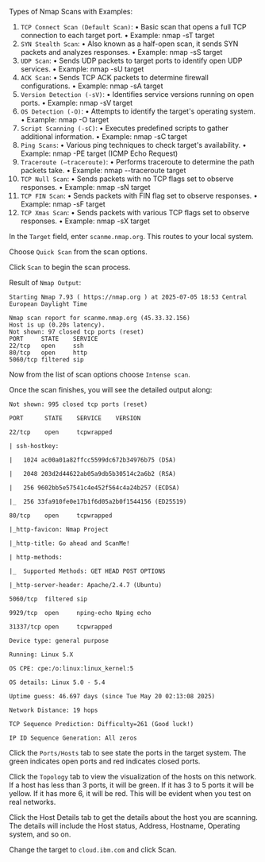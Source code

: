 Types of Nmap Scans with Examples:

1.	`TCP Connect Scan (Default Scan)`:
•	Basic scan that opens a full TCP connection to each target port.
•	Example: nmap -sT target
2.	`SYN Stealth Scan`:
•	Also known as a half-open scan, it sends SYN packets and analyzes responses.
•	Example: nmap -sS target
3.	`UDP Scan`:
•	Sends UDP packets to target ports to identify open UDP services.
•	Example: nmap -sU target
4.	`ACK Scan`:
•	Sends TCP ACK packets to determine firewall configurations.
•	Example: nmap -sA target
5.	`Version Detection (-sV)`:
•	Identifies service versions running on open ports.
•	Example: nmap -sV target
6.	`OS Detection (-O)`:
•	Attempts to identify the target's operating system.
•	Example: nmap -O target
7.	`Script Scanning (-sC)`:
•	Executes predefined scripts to gather additional information.
•	Example: nmap -sC target
8.	`Ping Scans`:
•	Various ping techniques to check target's availability.
•	Example: nmap -PE target (ICMP Echo Request)
9.	`Traceroute (–traceroute)`:
•	Performs traceroute to determine the path packets take.
•	Example: nmap --traceroute target
10.	`TCP Null Scan`:
•	Sends packets with no TCP flags set to observe responses.
•	Example: nmap -sN target
11.	`TCP FIN Scan`:
•	Sends packets with FIN flag set to observe responses.
•	Example: nmap -sF target
12.	`TCP Xmas Scan`:
•	Sends packets with various TCP flags set to observe responses.
•	Example: nmap -sX target


In the `Target` field, enter `scanme.nmap.org`. This routes to your local system.

Choose `Quick Scan` from the scan options.

Click `Scan` to begin the scan process.

Result of `Nmap Output`:
```
Starting Nmap 7.93 ( https://nmap.org ) at 2025-07-05 18:53 Central European Daylight Time

Nmap scan report for scanme.nmap.org (45.33.32.156)
Host is up (0.20s latency).
Not shown: 97 closed tcp ports (reset)
PORT     STATE    SERVICE
22/tcp   open     ssh
80/tcp   open     http
5060/tcp filtered sip
```

Now from the list of scan options choose `Intense scan`.

Once the scan finishes, you will see the detailed output along:
```
Not shown: 995 closed tcp ports (reset)

PORT      STATE    SERVICE    VERSION

22/tcp    open     tcpwrapped

| ssh-hostkey: 

|   1024 ac00a01a82ffcc5599dc672b34976b75 (DSA)

|   2048 203d2d44622ab05a9db5b30514c2a6b2 (RSA)

|   256 9602bb5e57541c4e452f564c4a24b257 (ECDSA)

|_  256 33fa910fe0e17b1f6d05a2b0f1544156 (ED25519)

80/tcp    open     tcpwrapped

|_http-favicon: Nmap Project

|_http-title: Go ahead and ScanMe!

| http-methods: 

|_  Supported Methods: GET HEAD POST OPTIONS

|_http-server-header: Apache/2.4.7 (Ubuntu)

5060/tcp  filtered sip

9929/tcp  open     nping-echo Nping echo

31337/tcp open     tcpwrapped

Device type: general purpose

Running: Linux 5.X

OS CPE: cpe:/o:linux:linux_kernel:5

OS details: Linux 5.0 - 5.4

Uptime guess: 46.697 days (since Tue May 20 02:13:08 2025)

Network Distance: 19 hops

TCP Sequence Prediction: Difficulty=261 (Good luck!)

IP ID Sequence Generation: All zeros
```

Click the `Ports/Hosts` tab to see state the ports in the target system. The green indicates open ports and red indicates closed ports.

Click the `Topology` tab to view the visualization of the hosts on this network.  If a host has less than 3 ports, it will be green. If it has 3 to 5 ports it will be yellow. If it has more 6, it will be red. This will be evident when you test on real networks.

Click the Host Details tab to get the details about the host you are scanning. The details will include the Host status, Address, Hostname, Operating system, and so on.


Change the target to `cloud.ibm.com` and click Scan.


